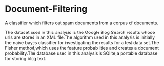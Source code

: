 # Document-Filtering
A classifier which filters out spam documents from a corpus of documents.

The dataset used in this analysis is the Google Blog Search results whose urls are stored in an XML file.The algorithm used in this analysis 
is initially the naive bayes classifier for investigating the results for a test data set.The Fisher method,which uses the feature probabilities
and creates a document probability.The database used in this analysis is SQlite,a portable database for storing blog text.

